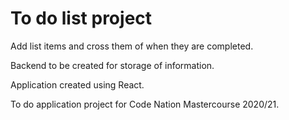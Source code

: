 # To do list project

Add list items and cross them of when they are completed.

Backend to be created for storage of information. 

Application created using React.

To do application project for Code Nation Mastercourse 2020/21.
